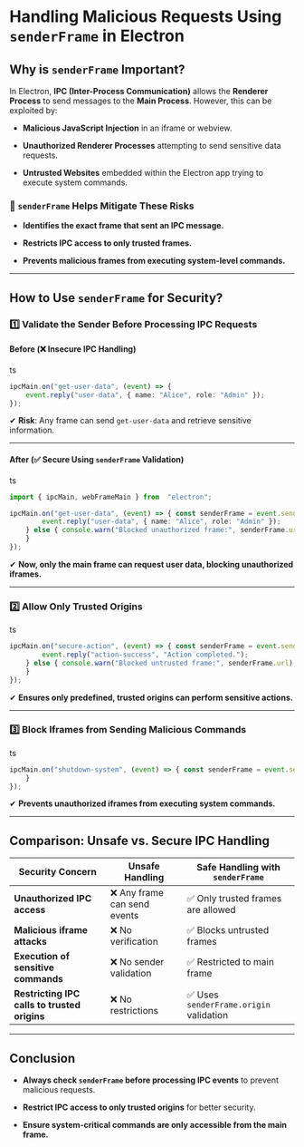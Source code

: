 # **Handling Malicious Requests Using `senderFrame` in Electron**

## **Why is `senderFrame` Important?**

In Electron, **IPC (Inter-Process Communication)** allows the **Renderer Process** to send messages to the **Main Process**. However, this can be exploited by:

-   **Malicious JavaScript Injection** in an iframe or webview.
    
-   **Unauthorized Renderer Processes** attempting to send sensitive data requests.
    
-   **Untrusted Websites** embedded within the Electron app trying to execute system commands.
    

### **🔹 `senderFrame` Helps Mitigate These Risks**

-   **Identifies the exact frame that sent an IPC message.**
    
-   **Restricts IPC access to only trusted frames.**
    
-   **Prevents malicious frames from executing system-level commands.**
    

----------

## **How to Use `senderFrame` for Security?**

### **1️⃣ Validate the Sender Before Processing IPC Requests**

#### **Before (❌ Insecure IPC Handling)**

ts

```ts
ipcMain.on("get-user-data", (event) => {
    event.reply("user-data", { name: "Alice", role: "Admin" });
});
``` 

✔ **Risk**: Any frame can send `get-user-data` and retrieve sensitive information.

----------

#### **After (✅ Secure Using `senderFrame` Validation)**

ts

```ts
import { ipcMain, webFrameMain } from  "electron";

ipcMain.on("get-user-data", (event) => { const senderFrame = event.senderFrame; // Check if the sender is the main frame  if (senderFrame === senderFrame.top) {
        event.reply("user-data", { name: "Alice", role: "Admin" });
    } else { console.warn("Blocked unauthorized frame:", senderFrame.url);
    }
});
``` 

✔ **Now, only the main frame can request user data, blocking unauthorized iframes.**

----------

### **2️⃣ Allow Only Trusted Origins**

ts

```ts
ipcMain.on("secure-action", (event) => { const senderFrame = event.senderFrame; const trustedOrigins = ["https://myapp.com", "https://secure-service.com"]; if (trustedOrigins.includes(senderFrame.origin)) { console.log("Allowed:", senderFrame.url);
        event.reply("action-success", "Action completed.");
    } else { console.warn("Blocked untrusted frame:", senderFrame.url);
    }
});
``` 

✔ **Ensures only predefined, trusted origins can perform sensitive actions.**

----------

### **3️⃣ Block Iframes from Sending Malicious Commands**

ts

```ts
ipcMain.on("shutdown-system", (event) => { const senderFrame = event.senderFrame; if (senderFrame === senderFrame.top) { console.log("Shutting down..."); // Execute system command safely } else { console.warn("Unauthorized shutdown attempt from:", senderFrame.url);
    }
});
``` 

✔ **Prevents unauthorized iframes from executing system commands.**

----------

## **Comparison: Unsafe vs. Secure IPC Handling**

| **Security Concern** | **Unsafe Handling** | **Safe Handling with `senderFrame`** |
|----------------------------------------|-----------------|----------------------------|
| **Unauthorized IPC access** | ❌ Any frame can send events | ✅ Only trusted frames are allowed |
| **Malicious iframe attacks** | ❌ No verification | ✅ Blocks untrusted frames |
| **Execution of sensitive commands** | ❌ No sender validation | ✅ Restricted to main frame |
| **Restricting IPC calls to trusted origins** | ❌ No restrictions | ✅ Uses `senderFrame.origin` validation | 

----------

## **Conclusion**

-   **Always check `senderFrame` before processing IPC events** to prevent malicious requests.
    
-   **Restrict IPC access to only trusted origins** for better security.
    
-   **Ensure system-critical commands are only accessible from the main frame.**
<!--stackedit_data:
eyJoaXN0b3J5IjpbNjEwNjcwMDExXX0=
-->